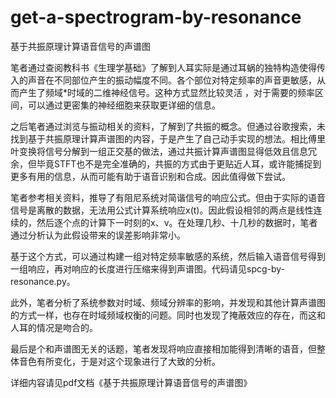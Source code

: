 # get-a-spectrogram-by-resonance
基于共振原理计算语音信号的声谱图

笔者通过查阅教科书《生理学基础》了解到人耳实际是通过耳蜗的独特构造使得传入的声音在不同部位产生的振动幅度不同。各个部位对特定频率的声音更敏感，从而产生了频域*时域的二维神经信号。这种方式显然比较灵活 ，对于需要的频率区间，可以通过更密集的神经细胞来获取更详细的信息。

之后笔者通过浏览与振动相关的资料，了解到了共振的概念。但通过谷歌搜索，未找到基于共振原理计算声谱图的内容，于是产生了自己动手实现的想法。相比傅里叶变换将信号分解到一组正交基的做法，通过共振计算声谱图显得低效且信息冗余，但毕竟STFT也不是完全准确的，共振的方式由于更贴近人耳，或许能捕捉到更多有用的信息，从而可能有助于语音识别和合成。因此值得做下尝试。

笔者参考相关资料，推导了有阻尼系统对简谐信号的响应公式。但由于实际的语音信号是离散的数据，无法用公式计算系统响应x(t)。因此假设相邻的两点是线性连续的，然后逐个点的计算下一时刻的x、v。在处理几秒、十几秒的数据时，笔者通过分析认为此假设带来的误差影响非常小。

基于这个方式，可以通过构建一组对特定频率敏感的系统，然后输入语音信号得到一组响应，再对响应的长度进行压缩来得到声谱图。代码请见spcg-by-resonance.py。

此外，笔者分析了系统参数对时域、频域分辨率的影响，并发现和其他计算声谱图的方式一样，也存在时域频域权衡的问题。同时也发现了掩蔽效应的存在，而这和人耳的情况是吻合的。

最后是个和声谱图无关的话题，笔者发现将响应直接相加能得到清晰的语音，但整体音色有所变化，于是对这个现象进行了大致的分析。

详细内容请见pdf文档《基于共振原理计算语音信号的声谱图》
